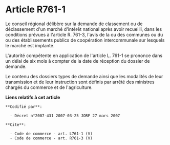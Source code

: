 # Article R761-1

Le conseil régional délibère sur la demande de classement ou de déclassement d'un marché d'intérêt national après avoir
recueilli, dans les conditions prévues à l'article R. 761-3, l'avis de la ou des communes ou du ou des établissements publics
de coopération intercommunale sur lesquels le marché est implanté. 

L'autorité compétente en application de l'article L. 761-1 se prononce dans un délai de six mois à compter de la date de
réception du dossier de demande. 

Le contenu des dossiers types de demande ainsi que les modalités de leur transmission et de leur instruction sont définis par
arrêté des ministres chargés du commerce et de l'agriculture.

**Liens relatifs à cet article**

	**Codifié par**:

	  - Décret n°2007-431 2007-03-25 JORF 27 mars 2007

	**Cite**:

	  - Code de commerce - art. L761-1 (V)
	  - Code de commerce - art. R761-3 (V)

